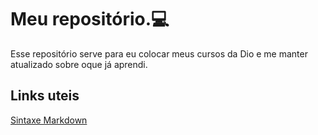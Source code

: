 # Meu repositório.:computer:

 Esse repositório serve para eu colocar meus cursos da Dio e me manter atualizado sobre oque já aprendi.

## Links uteis

[Sintaxe Markdown](https://www.markdownguide.org/getting-started/)

